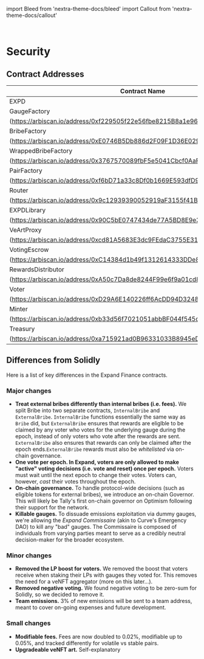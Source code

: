 import Bleed from 'nextra-theme-docs/bleed'
import Callout from 'nextra-theme-docs/callout'

&nbsp;

# Security


## Contract Addresses

| Contract Name | Contract Address | Network |
| --- | --- | --- |
| EXPD               | [0x2eE985d52677BD026a3f3fBD828cE96587de0A80](https://arbiscan.io/address/0x2eE985d52677BD026a3f3fBD828cE96587de0A80) | Aribitrum |
| GaugeFactory       | [0xf229505f22e56fbe8215B8a1e96F090aD9Ee418e]
(https://arbiscan.io/address/0xf229505f22e56fbe8215B8a1e96F090aD9Ee418e#code) | Aribitrum |
| BribeFactory       | [0xE0746B5Db886d2F09F1D36E029c6C77b4C02Ec44]
(https://arbiscan.io/address/0xE0746B5Db886d2F09F1D36E029c6C77b4C02Ec44#code) | Aribitrum |
| WrappedBribeFactory| [0x3767570089fbF5e5041Cbcf0AaF33cf190763428]
(https://arbiscan.io/address/0x3767570089fbF5e5041Cbcf0AaF33cf190763428#code) | Aribitrum |
| PairFactory        | [0xf6bD71a33c8Df0b1669E593dfD93bbfcb393c4b3]
(https://arbiscan.io/address/0xf6bD71a33c8Df0b1669E593dfD93bbfcb393c4b3#code) | Aribitrum |
| Router             | [0xC7Eafd56c3845834A3e96942e404f7Cbb9A9e8d8]
(https://arbiscan.io/address/0x9c12939390052919aF3155f41Bf4160Fd3666A6f#code) | Aribitrum |
| EXPDLibrary        | [0x90C5bE0747434de77A5BD8E9e3287bA61151dBC2]
(https://arbiscan.io/address/0x90C5bE0747434de77A5BD8E9e3287bA61151dBC2#code) | Aribitrum |
| VeArtProxy         | [0xcd81A5683E3dc9FEdaC3755E31440Ed637556eAB]
(https://arbiscan.io/address/0xcd81A5683E3dc9FEdaC3755E31440Ed637556eAB#code) | Aribitrum |
| VotingEscrow       | [0xC14384d1b49f1312614333DDe8feEE1341Db76Db]
(https://arbiscan.io/address/0xC14384d1b49f1312614333DDe8feEE1341Db76Db#code) | Aribitrum |
| RewardsDistributor | [0xA50c7Da8de8244F99e6f9a01cd80aDc21EbCAC83]
(https://arbiscan.io/address/0xA50c7Da8de8244F99e6f9a01cd80aDc21EbCAC83#code) | Aribitrum |
| Voter              | [0xD29A6E140226ff6AcDD94D32483b03Be20AAFC8b]
(https://arbiscan.io/address/0xD29A6E140226ff6AcDD94D32483b03Be20AAFC8b#code) | Aribitrum |
| Minter             | [0xb33d56f7021051abbBF044f545d8a8eCA96a391B]
(https://arbiscan.io/address/0xb33d56f7021051abbBF044f545d8a8eCA96a391B#code) | Aribitrum |
| Treasury           | [0xa715921ad0B96331033B8945eDc1E0E3B0C91739]
(https://arbiscan.io/address/0xa715921ad0B96331033B8945eDc1E0E3B0C91739#code) | Aribitrum |

## Differences from Solidly

Here is a list of key differences in the Expand Finance contracts.

### Major changes

  - **Treat external bribes differently than internal bribes (i.e. fees).**
    We split Bribe into two separate contracts, `InternalBribe` and
    `ExternalBribe`. `InternalBribe` functions essentially the same way as `Bribe`
    did, but `ExternalBribe` ensures that rewards are eliglble to be claimed by
    any voter who votes for the underlying gauge during the epoch, instead of
    only voters who vote after the rewards are sent. `ExternalBribe` also ensures
    that rewards can only be claimed after the epoch ends.`ExternalBribe`
    rewards must also be _whitelisted_ via on-chain governance.
  - **One vote per epoch. In Expand, voters are only allowed to make "active"
    voting decisions (i.e. vote and reset) once per epoch.** Voters must wait
    until the next epoch to change their votes. Voters can, however, _cast_
    their votes throughout the epoch.
  - **On-chain governance.** To handle protocol-wide decisions (such as eligible
    tokens for external bribes), we introduce an on-chain Governor. This will
    likely be Tally's first on-chain governor on Optimism following their
    support for the network.
  - **Killable gauges.** To dissuade emissions exploitation via dummy gauges, we're
    allowing the _Expand Commissaire_ (akin to Curve's Emergency DAO) to kill
    any "bad" gauges. The Commissaire is composed of individuals from varying
    parties meant to serve as a credibly neutral decision-maker for the broader
    ecosystem.

### Minor changes

  - **Removed the LP boost for voters.** We removed the boost that voters receive
    when staking their LPs with gauges they voted for. This removes the need
    for a veNFT aggregator (more on this later...).
  - **Removed negative voting.** We found negative voting to be zero-sum for
    Solidly, so we decided to remove it.
  - **Team emissions.** 3% of new emissions will be sent to a team address, meant
    to cover on-going expenses and future development.

### Small changes

  - **Modifiable fees.** Fees are now doubled to 0.02%, modifiable up to 0.05%, and
    tracked differently for volatile vs stable pairs.
  - **Upgradeable veNFT art.** Self-explanatory

